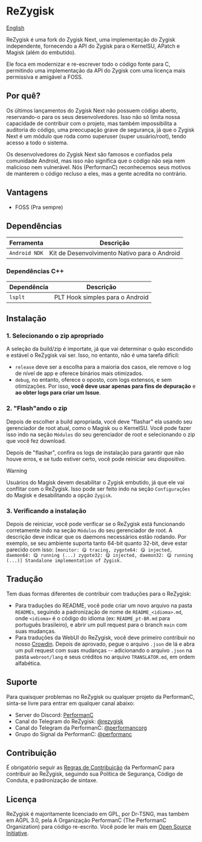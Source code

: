 # ReZygisk

[English](../README.md)

ReZygisk é uma fork do Zygisk Next, uma implementação do Zygisk independente, fornecendo a API do Zygisk para o KernelSU, APatch e Magisk (além do embutido).

Ele foca em modernizar e re-escrever todo o código fonte para C, permitindo uma implementação da API do Zygisk com uma licença mais permissiva e amigável a FOSS.

## Por quê?

Os últimos lançamentos do Zygisk Next não possuem código aberto, reservando-o para os seus desenvolvedores. Isso não só limita nossa capacidade de contribuir com o projeto, mas também impossibilita a auditoria do código, uma preocupação grave de segurança, já que o Zygisk Next é um módulo que roda como superuser (super usuário/root), tendo acesso a todo o sistema.

Os desenvolvedores do Zygisk Next são famosos e confiados pela comunidade Android, mas isso não significa que o código não seja nem malicioso nem vulnerável. Nós (PerformanC) reconhecemos seus motivos de manterem o código recluso a eles, mas a gente acredita no contrário.

## Vantagens

- FOSS (Pra sempre)

## Dependências

| Ferramenta      | Descrição                                    |
|-----------------|----------------------------------------------|
| `Android NDK`   | Kit de Desenvolvimento Nativo para o Android |

### Dependências C++

| Dependência | Descrição                        |
|-------------|----------------------------------|
| `lsplt`     | PLT Hook simples para o Android  |

## Instalação

### 1. Selecionando o zip apropriado

A seleção da build/zip é importate, já que vai determinar o quão escondido e estável o ReZygisk vai ser. Isso, no entanto, não é uma tarefa difícil:

- `release` deve ser a escolha para a maioria dos casos, ele remove o log de nível de app e oferece binários mais otimizados.
- `debug`, no entanto, oferece o oposto, com logs extensos, e sem otimizações. Por isso, **você deve usar apenas para fins de depuração** e **ao obter logs para criar um Issue**.

### 2. "Flash"ando o zip

Depois de escolher a build apropriada, você deve "flashar" ela usando seu gerenciador de root atual, como o Magisk ou o KernelSU. Você pode fazer isso indo na seção `Módulos` do seu gerenciador de root e selecionando o zip que você fez download.

Depois de "flashar", confira os logs de instalação para garantir que não houve erros, e se tudo estiver certo, você pode reiniciar seu dispositivo.

> [!WARNING]
> Usuários do Magisk devem desabilitar o Zygisk embutido, já que ele vai conflitar com o ReZygisk. Isso pode ser feito indo na seção `Configurações` do Magisk e desabilitando a opção `Zygisk`.

### 3. Verificando a instalação

Depois de reiniciar, você pode verificar se o ReZygisk está funcionando corretamente indo na seção `Módulos` do seu gerenciador de root. A descrição deve indicar que os daemons necessários estão rodando. Por exemplo, se seu ambiente suporta tanto 64-bit quanto 32-bit, deve estar parecido com isso: `[monitor: 😋 tracing, zygote64: 😋 injected, daemon64: 😋 running (...) zygote32: 😋 injected, daemon32: 😋 running (...)] Standalone implementation of Zygisk.`

## Tradução

Tem duas formas diferentes de contribuir com traduções para o ReZygisk:

- Para traduções do README, você pode criar um novo arquivo na pasta `READMEs`, seguindo a padronização de nome de `README_<idioma>.md`, onde `<idioma>` é o código do idioma (ex: `README_pt-BR.md` para português brasileiro), e abrir um pull request para o branch `main` com suas mudanças.
- Para traduções da WebUI do ReZygisk, você deve primeiro contribuir no nosso [Crowdin](https://crowdin.com/project/rezygisk). Depois de aprovado, pegue o arquivo `.json` de lá e abra um pull request com suas mudanças -- adicionando o arquivo `.json` na pasta `webroot/lang` e seus créditos no arquivo `TRANSLATOR.md`, em ordem alfabética.

## Suporte

Para quaisquer problemas no ReZygisk ou qualquer projeto da PerformanC, sinta-se livre para entrar em qualquer canal abaixo:

- Server do Discord: [PerformanC](https://discord.gg/uPveNfTuCJ)
- Canal do Telegram do ReZygisk: [@rezygisk](https://t.me/rezygisk)
- Canal do Telegram da PerformanC: [@performancorg](https://t.me/performancorg)
- Grupo do Signal da PerformanC: [@performanc](https://signal.group/#CjQKID3SS8N5y4lXj3VjjGxVJnzNsTIuaYZjj3i8UhipAS0gEhAedxPjT5WjbOs6FUuXptcT)

## Contribuição

É obrigatório seguir as [Regras de Contribuição](https://github.com/PerformanC/contributing) da PerformanC para contribuir ao ReZygisk, seguindo sua Política de Segurança, Código de Conduta, e padronização de sintaxe.

## Licença

ReZygisk é majoritamente licenciado em GPL, por Dr-TSNG, mas também em AGPL 3.0, pela A Organização PerformanC (The PerformanC Organization) para código re-escrito. Você pode ler mais em [Open Source Initiative](https://opensource.org/licenses/AGPL-3.0).
